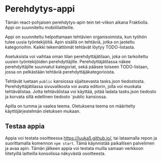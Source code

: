 # Perehdytys-appi

Tämän react-pohjaisen perehdytys-apin tein tet-viikon aikana Fraktiolla. Appi on suunniteltu mobiililaitteille.

Appi on suunniteltu helpottamaan tehtävien organisoimista, kun työhön tulee uusia työntekijöitä. Apin sisällä on tehtäviä, jotka on jaoteltu kategorioihin. Kaikki tekemättömät tehtävät löytyy TODO-listasta.

Asetuksista voi vaihtaa oman tilan perehdyttäjätilaan, joka on tarkoitettu uusien työntekijöiden perehdyttäjille. Perehdyttäjätilassa näkee perehdyttäjille suunnatut kategoriat, sekä pääsee toiseen TODO-listaan, jossa on pelkästään tehtäviä perehdyttäjäkategorioista.

Tehtävät luetaan `public` kansiossa sijaitsevasta tasks.json tiedostosta. Perehdyttäjätilassa sivuvalikosta voi avata editorin, jolla voi muokata tehtävälistaa. Jotta tehtävälistaa voi käyttää, pitää ladata tasks.json tiedosto ja korvata sillä edellinen tiedosto `public kansiossa.

Apilla on tumma ja vaalea teema. Oletuksena teema on määritelty käyttöjärjestelmän oletuksen mukaan.

## Testaa appia

Appia voi testata osoitteessa https://luuka5.github.io/, tai lataamalla repon ja suorittamalla komennon `npm start`. Tämä käynnistää paikallisen palvelimen ja avaa apin. Tämän jälkeen appia voi testata muilla samaan verkkoon liitetyillä laitteilla konsolissa näkyvästä osoitteesta.

